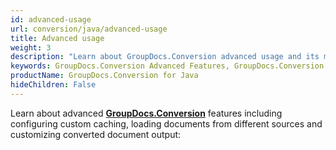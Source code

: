 ```yaml
---
id: advanced-usage
url: conversion/java/advanced-usage
title: Advanced usage
weight: 3
description: "Learn about GroupDocs.Conversion advanced usage and its multiple powerful features like document conversion process customization, track conversion progress, load documents from different sources etc."
keywords: GroupDocs.Conversion Advanced Features, GroupDocs.Conversion Customization, GroupDocs.Conversion Advanced Features Java
productName: GroupDocs.Conversion for Java
hideChildren: False
---
```

Learn about advanced [**GroupDocs.Conversion**](https://products.groupdocs.com/conversion/java) features including configuring custom caching, loading documents from different sources and customizing converted document output:
